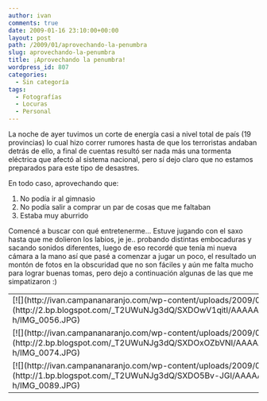 ```yaml
---
author: ivan
comments: true
date: 2009-01-16 23:10:00+00:00
layout: post
path: /2009/01/aprovechando-la-penumbra
slug: aprovechando-la-penumbra
title: ¡Aprovechando la penumbra!
wordpress_id: 807
categories:
  - Sin categoría
tags:
  - Fotografías
  - Locuras
  - Personal
---
```


La noche de ayer tuvimos un corte de energía casi a nivel total de país (19 provincias) lo cual hizo correr rumores hasta de que los terroristas andaban detrás de ello, a final de cuentas resultó ser nada más una tormenta eléctrica que afectó al sistema nacional, pero sí dejo claro que no estamos preparados para este tipo de desastres.

En todo caso, aprovechando que:

1. No podía ir al gimnasio
2. No podía salir a comprar un par de cosas que me faltaban
3. Estaba muy aburrido

Comencé a buscar con qué entretenerme... Estuve jugando con el saxo hasta que me dolieron los labios, je je.. probando distintas embocaduras y sacando sonidos diferentes, luego de eso recordé que tenía mi nueva cámara a la mano así que pasé a comenzar a jugar un poco, el resultado un montón de fotos en la obscuridad que no son fáciles y aún me falta mucho para lograr buenas tomas, pero dejo a continuación algunas de las que me simpatizaron :)

<table >
<tbody >
<tr >

<td >
[![](http://ivan.campananaranjo.com/wp-content/uploads/2009/01/IMG_0056.jpg)](http://2.bp.blogspot.com/_T2UWuNJg3dQ/SXDOwV1qitI/AAAAAAAABSo/Y2ssWmgqUCY/s1600-h/IMG_0056.JPG)

</td>

<td valign="middle" >
[![](http://ivan.campananaranjo.com/wp-content/uploads/2009/01/IMG_0065.jpg)](http://3.bp.blogspot.com/_T2UWuNJg3dQ/SXDOwh2SS4I/AAAAAAAABSw/asW6pB54Uh0/s1600-h/IMG_0065.JPG)

</td>
</tr>
<tr >

<td >
[![](http://ivan.campananaranjo.com/wp-content/uploads/2009/01/IMG_0074.jpg)](http://2.bp.blogspot.com/_T2UWuNJg3dQ/SXDOxOZbVNI/AAAAAAAABTA/FbUNKeJzASg/s1600-h/IMG_0074.JPG)

</td>

<td >
[![](http://ivan.campananaranjo.com/wp-content/uploads/2009/01/IMG_0069.jpg)](http://2.bp.blogspot.com/_T2UWuNJg3dQ/SXDOww3g0WI/AAAAAAAABS4/Zy6rT0oJ6a4/s1600-h/IMG_0069.JPG)

</td>
</tr>
<tr >

<td >
[![](http://ivan.campananaranjo.com/wp-content/uploads/2009/01/IMG_0089.jpg)](http://1.bp.blogspot.com/_T2UWuNJg3dQ/SXDO5Bv-JGI/AAAAAAAABTQ/ttaDhtZRvbE/s1600-h/IMG_0089.JPG)

</td>

<td >
[![](http://ivan.campananaranjo.com/wp-content/uploads/2009/01/IMG_0087.jpg)](http://2.bp.blogspot.com/_T2UWuNJg3dQ/SXDOxFuv-tI/AAAAAAAABTI/93wuFx6wKr8/s1600-h/IMG_0087.JPG)

</td>
</tr>
</tbody></table>

